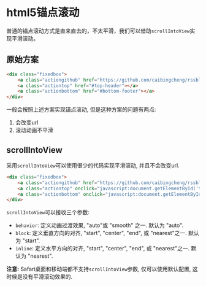 # html5锚点滚动



普通的锚点滚动方式是直来直去的，不太平滑，我们可以借助`scrollIntoView`实现平滑滚动。

<!--more-->

## 原始方案


```HTML
<div class="fixedbox">
    <a class="actiongithub" href="https://github.com/caibingcheng/rssblog" title="GitHub" target="_blank" rel="noopener noreffer me"></a>
    <a class="actiontop" href="#top-header"></a>
    <a class="actionbottom" href="#bottom-footer"></a>
</div>
```
一般会按照上述方案实现锚点滚动, 但是这种方案的问题有两点:
1. 会改变url
2. 滚动动画不平滑


## scrollIntoView

采用```scrollIntoView```可以使用很少的代码实现平滑滚动, 并且不会改变url.
```HTML
<div class="fixedbox">
    <a class="actiongithub" href="https://github.com/caibingcheng/rssblog" title="GitHub" target="_blank" rel="noopener noreffer me"></a>
    <a class="actiontop" onclick="javascript:document.getElementById('top-header').scrollIntoView({block: 'start', behavior: 'smooth', inline: 'center'})"></a>
    <a class="actionbottom" onclick="javascript:document.getElementById('bottom-footer').scrollIntoView({block: 'start', behavior: 'smooth', inline: 'center'})"></a>
</div>
```

```scrollIntoView```可以接收三个参数:
- ```behavior```: 定义动画过渡效果, "auto"或 "smooth" 之一. 默认为 "auto".
- ```block```: 定义垂直方向的对齐, "start", "center", "end", 或 "nearest"之一. 默认为 "start".
- ```inline```: 定义水平方向的对齐, "start", "center", "end", 或 "nearest"之一. 默认为 "nearest".

**注意:** Safari桌面和移动端都不支持```scrollIntoView```参数, 仅可以使用默认配置, 这时候是没有平滑滚动效果的.

